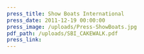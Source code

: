 ```yaml
---
press_title: Show Boats International
press_date: 2011-12-19 00:00:00
press_image: /uploads/Press-ShowBoats.jpg
pdf_path: /uploads/SBI_CAKEWALK.pdf
press_link:
---
```

